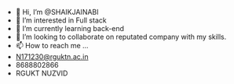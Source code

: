 - 👋 Hi, I’m @SHAIKJAINABI
- 👀 I’m interested in Full stack
- 🌱 I’m currently learning back-end
- 💞️ I’m looking to collaborate on reputated company with my skills.
- 📫 How to reach me ...
- N171230@rguktn.ac.in
- 8688802866
- RGUKT NUZVID

<!---
SHAIKJAINABI123/SHAIKJAINABI123 is a ✨ special ✨ repository because its `README.md` (this file) appears on your GitHub profile.
You can click the Preview link to take a look at your changes.
--->
